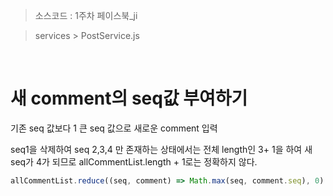 > 소스코드 : 1주차 페이스북_ji

> services > PostService.js

<br/>

# 새 comment의 seq값 부여하기

기존 seq 값보다 1 큰 seq 값으로 새로운 comment 입력

seq1을 삭제하여 seq 2,3,4 만 존재하는 상태에서는 전체 length인 3+ 1을 하여 새 seq가 4가 되므로 allCommentList.length + 1로는 정확하지 않다.

```js
allCommentList.reduce((seq, comment) => Math.max(seq, comment.seq), 0) + 1;
```